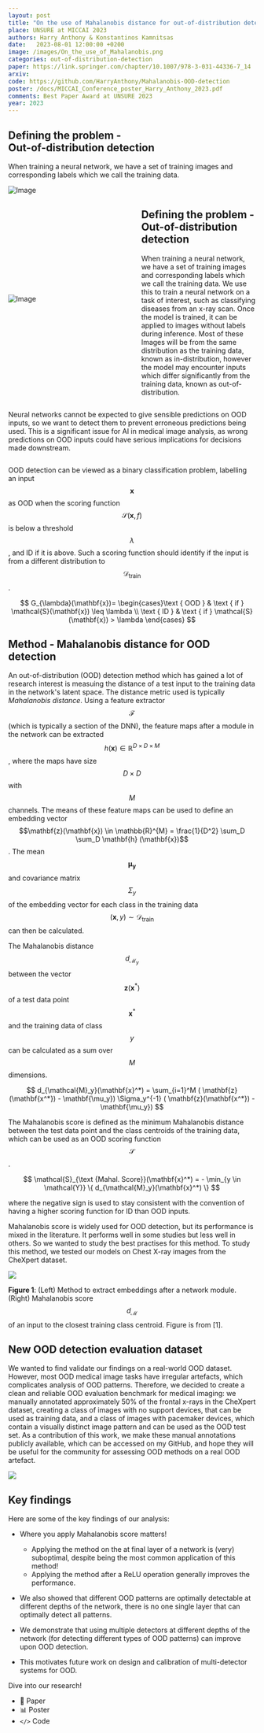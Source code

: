 ```yaml
---
layout: post
title: "On the use of Mahalanobis distance for out-of-distribution detection with neural networks for medical imaging"
place: UNSURE at MICCAI 2023
authors: Harry Anthony & Konstantinos Kamnitsas
date:   2023-08-01 12:00:00 +0200
image: /images/On_the_use_of_Mahalanobis.png
categories: out-of-distribution-detection
paper: https://link.springer.com/chapter/10.1007/978-3-031-44336-7_14
arxiv:
code: https://github.com/HarryAnthony/Mahalanobis-OOD-detection
poster: /docs/MICCAI_Conference_poster_Harry_Anthony_2023.pdf
comments: Best Paper Award at UNSURE 2023
year: 2023
---
```


<script>
.container {
    display: flex;
    flex-direction: column;
    align-items: center;
}

@media (min-width: 20px) {
    .container {
        flex-direction: row;
        justify-content: center;
    }

    .content {
        margin-right: 1cm;
        flex: 1;
    }

    .image {
        flex: 1;
    }
}
</script>

<div class="container">
    <div class="content">
        <h2>Defining the problem -<br> Out-of-distribution detection</h2>
        <p>When training a neural network, we have a set of training images and corresponding labels which we call the training data.</p>
    </div>
    <div class="image">
        <img src="/images/On_the_use_of_Mahalanobis.png" alt="Image" style="max-width:100%; height:auto;">
    </div>
</div>

<div style="display: flex; align-items: center;">
    <div style="flex: 1;">
        <img src="/images/On_the_use_of_Mahalanobis.png" alt="Image" style="max-width:100%; height:auto; margin-right: 1cm;">
    </div>
    <div style="flex: 1; margin-left: 1cm;">
        <h2>Defining the problem - <br> Out-of-distribution detection</h2>
        <p>When training a neural network, we have a set of training images and corresponding labels which we call the training data. We use this to train a neural network on a task of interest, such as classifying diseases from an x-ray scan. Once the model is trained, it can be applied to images without labels during inference. Most of these Images will be from the same distribution as the training data, known as in-distribution, however the model may encounter inputs which differ significantly from the training data, known as out-of-distribution.</p>
    </div>
</div>

Neural networks cannot be expected to give sensible predictions on OOD inputs, so we want to detect them to prevent erroneous predictions being used. This is a significant issue for AI in medical image analysis, as wrong predictions on OOD inputs could have serious implications for decisions made downstream.

<img src="/images/OOD_detection.png" alt="" />

OOD detection can be viewed as a binary classification problem, labelling an input $$\mathbf{x}$$ as OOD when the scoring function $$\mathcal{S}(\mathbf{x},f)$$ is below a threshold $$\lambda$$, and ID if it is above. Such a scoring function should identify if the input is from a different distribution to $$\mathcal{D}_{\text {train}}$$. 

$$
G_{\lambda}(\mathbf{x})= \begin{cases}\text { OOD } & \text { if } \mathcal{S}(\mathbf{x}) \leq \lambda \\ \text { ID } & \text { if } \mathcal{S}(\mathbf{x}) > \lambda \end{cases}
$$

## Method - Mahalanobis distance for OOD detection

An out-of-distribution (OOD) detection method which has gained a lot of research interest is measuing the distance of a test input to the training data in the network's latent space. The distance metric used is typically *Mahalanobis distance*. Using a feature extractor $$\mathcal{F}$$ (which is typically a section of the DNN), the feature maps after a module in the network can be extracted $$h(\mathbf{x}) \in \mathbb{R}^{D \times D \times M}$$, where the maps have size $$D \times D$$ with $$M$$ channels. The means of these feature maps can be used to define an embedding vector $$\mathbf{z}(\mathbf{x}) \in \mathbb{R}^{M} = \frac{1}{D^2} \sum_D \sum_D \mathbf{h} (\mathbf{x})$$. The mean $$\mathbf{\mu_y}$$ and covariance matrix $$\Sigma_y$$ of the embedding vector for each class in the training data $$(\mathbf{x},y) \sim \mathcal{D}_{\text {train}}$$ can then be calculated.

The Mahalanobis distance $$d_{\mathcal{M}_y}$$ between the vector $$\mathbf{z}(\mathbf{x}^*)$$ of a test data point $$\mathbf{x}^*$$ and the training data of class $$y$$ can be calculated as a sum over $$M$$ dimensions.

$$
d_{\mathcal{M}_y}(\mathbf{x}^*) = \sum_{i=1}^M ( \mathbf{z}(\mathbf{x^*}) - \mathbf{\mu_y}) \Sigma_y^{-1}  ( \mathbf{z}(\mathbf{x^*}) - \mathbf{\mu_y})
$$
 
The Mahalanobis score is defined as the minimum Mahalanobis distance between the test data point and the class centroids of the training data, which can be used as an OOD scoring function $$\mathcal{S}$$.

<div style="text-align:center">
$$
\mathcal{S}_{\text {Mahal. Score}}(\mathbf{x}^*) = - \min_{y \in \mathcal{Y}} \{ d_{\mathcal{M}_y}(\mathbf{x}^*) \}
$$
</div>

where the negative sign is used to stay consistent with the convention of having a higher scoring function for ID than OOD inputs. 

Mahalanobis score is widely used for OOD detection, but its performance is mixed in the literature. It performs well in some studies but less well in others. So we wanted to study the best practises for this method. To study this method, we tested our models on Chest X-ray images from the CheXpert dataset.

![](/images/Mahalanobis_OOD_detection/workflow.jpg) 

**Figure 1**: (Left) Method to extract embeddings after a network module. (Right) Mahalanobis score $$d_{\mathcal{M}}$$ of an input to the closest training class centroid. Figure is from [1].

## New OOD detection evaluation dataset

We wanted to find validate our findings on a real-world OOD dataset. However, most OOD medical image tasks have irregular artefacts, which complicates analysis of OOD patterns. Therefore, we decided to create a clean and reliable OOD evaluation benchmark for medical imaging: we manually annotated approximately 50% of the frontal x-rays in the CheXpert dataset, creating a class of images with no support devices, that can be used as training data, and a class of images with pacemaker devices, which contain a visually distinct image pattern and can be used as the OOD test set. As a contribution of this work, we make these manual annotations publicly available, which can be accessed on my GitHub, and hope they will be useful for the community for assessing OOD methods on a real OOD artefact.

![](/images/Mahalanobis_OOD_detection/dataset_gif.gif) 

## Key findings

Here are some of the key findings of our analysis:

* Where you apply Mahalanobis score matters!
	* Applying the method on the at final layer of a network is (very) suboptimal, despite being the most common application of this method!
	* Applying the method after a ReLU operation generally improves the performance.

* We also showed that different OOD patterns are optimally detectable at different depths of the network, there is no one single layer that can optimally detect all patterns.
* We demonstrate that using multiple detectors at different depths of the network (for detecting different types of OOD patterns) can improve upon OOD detection.
* This motivates future work on design and calibration of multi-detector systems for OOD.

Dive into our research!

- &#x1F4C4; Paper
- &#x1F4CA; Poster
- `</>` Code